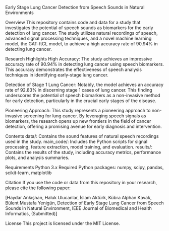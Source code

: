 Early Stage Lung Cancer Detection from Speech Sounds in Natural Environments

Overview
This repository contains code and data for a study that investigates the potential of speech sounds as biomarkers for the early detection of lung cancer. The study utilizes natural recordings of speech, advanced signal processing techniques, and a novel machine learning model, the GAT-ftCL model, to achieve a high accuracy rate of 90.94% in detecting lung cancer.

Research Highlights
High Accuracy: The study achieves an impressive accuracy rate of 90.94% in detecting lung cancer using speech biomarkers. This accuracy demonstrates the effectiveness of speech analysis techniques in identifying early-stage lung cancer.

Detection of Stage 1 Lung Cancer: Notably, the model achieves an accuracy rate of 92.83% in discerning stage 1 cases of lung cancer. This finding underscores the potential of speech biomarkers as a non-invasive method for early detection, particularly in the crucial early stages of the disease.

Pioneering Approach: This study represents a pioneering approach to non-invasive screening for lung cancer. By leveraging speech signals as biomarkers, the research opens up new frontiers in the field of cancer detection, offering a promising avenue for early diagnosis and intervention.

Contents
data/: Contains the sound features of natural speech recordings used in the study.
main_code/: Includes the Python scripts for signal processing, feature extraction, model training, and evaluation.
results/: Contains the results of the study, including accuracy metrics, performance plots, and analysis summaries.

Requirements
Python 3.x
Required Python packages: numpy, scipy, pandas, scikit-learn, matplotlib

Citation
If you use the code or data from this repository in your research, please cite the following paper:

[Haydar Ankışhan, Haluk Ulucanlar, İslam Aktürk, Kübra Alphan Kavak, Bülent Mustafa Yenigün, Detection of Early Stage Lung Cancer from Speech Sounds in Natural Environment, IEEE Journal of Biomedical and Health Informatics, (Submitted)]

License
This project is licensed under the MIT License.
